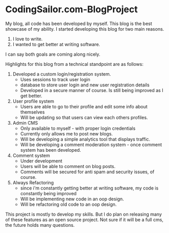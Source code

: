 CodingSailor.com-BlogProject
============================

My blog, all code has been developed by myself. This blog is the best showcase of my ability.
I started developing this blog for two main reasons.
1. I love to write.
2. I wanted to get better at writing software.

I can say both goals are coming along nicely.

Highlights for this blog from a technical standpoint are as follows:
 
 1. Developed a custom login/registration system.
    - Uses sessions to track user login
    - database to store user login and new user registration details
    - Developed in a secure manner of course. Is still being improved as I get better.
 2. User profile system
    - Users are able to go to their profile and edit some info about themselves
    - Will be updating so that users can view each others profiles.
 3. Admin CMS
    - Only available to myself - with proper login credentials
    - Currently only allows me to post new blogs.
    - Will be developing a simple analytics tool that displays traffic.
    - Will be developing a comment moderation system - once comment system has been developed.
 4. Comment system
    - Under development
    - Users will be able to comment on blog posts.
    - Comments will be secured for anti spam and security issues, of course.
 5. Always Refactoring
    - since i'm constantly getting better at writing software, my code is constantly being improved
    - Will be implementing new code in an oop design.
    - Will be refactoring old code to an oop design.
    
This project is mostly to develop my skills. But I do plan on releasing many of these features as an open source project.
Not sure if it will be a full cms, the future holds many questions.
